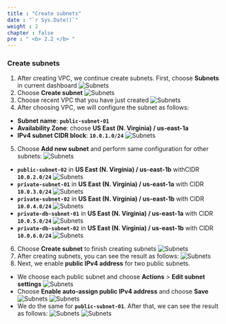 ```yaml
---
title : "Create subnets"
date : "`r Sys.Date()`"
weight : 2
chapter : false
pre : " <b> 2.2 </b> "
---
```


### Create subnets
1. After creating VPC, we continue create subnets. First, choose **Subnets** in current dashboard 
![Subnets](/images/2-Preparation/2.2-createsubnets/001-createsubnets.png) 
2. Choose **Create subnet**
![Subnets](/images/2-Preparation/2.2-createsubnets/002-createsubnets.png) 
3. Choose recent VPC that you have just created
![Subnets](/images/2-Preparation/2.2-createsubnets/003-createsubnets.png) 
4. After choosing VPC, we will configure the subnet as follows:
- **Subnet name**: **`public-subnet-01`**
- **Availability Zone**: choose **US East (N. Virginia) / us-east-1a**
- **IPv4 subnet CIDR block**: **`10.0.1.0/24`**
![Subnets](/images/2-Preparation/2.2-createsubnets/004-createsubnets.png) 
5. Choose **Add new subnet** and perform same configuration for other subnets:
![Subnets](/images/2-Preparation/2.2-createsubnets/005-createsubnets.png) 
- **`public-subnet-02`** in **US East (N. Virginia) / us-east-1b** withCIDR **`10.0.2.0/24`**
![Subnets](/images/2-Preparation/2.2-createsubnets/006-createsubnets.png) 
- **`private-subnet-01`** in **US East (N. Virginia) / us-east-1a** with CIDR **`10.0.3.0/24`**
![Subnets](/images/2-Preparation/2.2-createsubnets/007-createsubnets.png) 
- **`private-subnet-02`** in **US East (N. Virginia) / us-east-1b** with CIDR **`10.0.4.0/24`**
![Subnets](/images/2-Preparation/2.2-createsubnets/008-createsubnets.png) 
- **`private-db-subnet-01`** in **US East (N. Virginia) / us-east-1a** with CIDR **`10.0.5.0/24`**
![Subnets](/images/2-Preparation/2.2-createsubnets/009-createsubnets.png) 
- **`private-db-subnet-02`** in **US East (N. Virginia) / us-east-1b** with CIDR **`10.0.6.0/24`**
![Subnets](/images/2-Preparation/2.2-createsubnets/010-createsubnets.png) 
6. Choose **Create subnet** to finish creating subnets
![Subnets](/images/2-Preparation/2.2-createsubnets/011-createsubnets.png) 
7. After creating subnets, you can see the result as follows:
![Subnets](/images/2-Preparation/2.2-createsubnets/012-createsubnets.png) 
8. Next, we enable **public IPv4 address** for two public subnets.
- We choose each public subnet and choose **Actions** > **Edit subnet settings**
![Subnets](/images/2-Preparation/2.2-createsubnets/013-createsubnets.png) 
- Choose **Enable auto-assign public IPv4 address** and choose **Save**
![Subnets](/images/2-Preparation/2.2-createsubnets/014-createsubnets.png) 
![Subnets](/images/2-Preparation/2.2-createsubnets/015-createsubnets.png) 
- We do the same for **`public-subnet-01`**. After that, we can see the result as follows:
![Subnets](/images/2-Preparation/2.2-createsubnets/016-createsubnets.png) 
![Subnets](/images/2-Preparation/2.2-createsubnets/017-createsubnets.png) 
  
